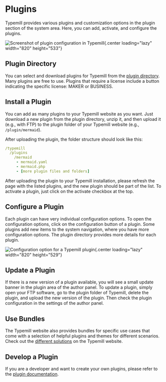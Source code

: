 #  Plugins

Typemill provides various plugins and customization options in the plugin section of the system area. Here, you can add, activate, and configure the plugins.

![Screenshot of plugin configuration in Typemill](media/live/typemill-plugins.webp){.center loading="lazy" width="820" height="533"}

## Plugin Directory

You can select and download plugins for Typemill from the [plugin directory](https://plugins.typemill.net). Many plugins are free to use. Plugins that require a license include a button indicating the specific license: MAKER or BUSINESS.

## Install a Plugin

You can add as many plugins to your Typemill website as you want. Just download a new plugin from the plugin directory, unzip it, and then upload it (e.g., with FTP) to the plugin folder of your Typemill website (e.g., `/plugin/mermaid`).

After uploading the plugin, the folder structure should look like this:

```YAML
/typemill
  /plugins
    /mermaid
     - mermaid.yaml
     - mermaid.php
     - [more plugin files and folders]
```

After uploading the plugin to your Typemill installation, please refresh the page with the listed plugins, and the new plugin should be part of the list. To activate a plugin, just click on the activate checkbox at the top.

## Configure a Plugin

Each plugin can have very individual configuration options. To open the configuration options, click on the configuration button of a plugin. Some plugins add new items to the system navigation, where you have more configuration options. The plugin directory provides more details for each plugin.

![Configuration option for a Typemill plugin](media/live/plugin-configuration.webp){.center loading="lazy" width="820" height="529"}

## Update a Plugin

If there is a new version of a plugin available, you will see a small update banner in the plugin area of the author panel. To update a plugin, simply open your FTP software, go to the plugin folder of Typemill, delete the plugin, and upload the new version of the plugin. Then check the plugin configuration in the settings of the author panel.

## Use Bundles

The Typemill website also provides bundles for specific use cases that come with a selection of helpful plugins and themes for different scenarios. Check out the [different solutions](https://typemill.net/solutions) on the Typemill website.

## Develop a Plugin

If you are a developer and want to create your own plugins, please refer to the [plugin documentation](/plugin-developers).

